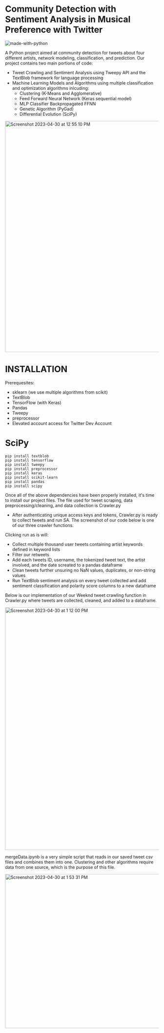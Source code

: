 # Community Detection with Sentiment Analysis in Musical Preference with Twitter
![made-with-python](https://user-images.githubusercontent.com/56307593/235365242-e5901619-44c0-4b9c-8cde-cb423d12279b.svg)

A Python project aimed at community detection for tweets about four different artists, network modeling, classification, and prediction.
Our project contains two main portions of code:
* Tweet Crawling and Sentiment Analysis using Tweepy API and the TextBlob framework for language processing
* Machine Learning Models and Algorithms using multiple classification and optimization algorithms inlcuding:
  - Clustering (K-Means and Agglomerative)
  - Feed Forward Neural Network (Keras sequential model)
  - MLP Classifier Backpropagated FFNN
  - Genetic Algorithm (PyGad)
  - Differential Evolution (SciPy)

<img width="757" alt="Screenshot 2023-04-30 at 12 55 10 PM" src="https://user-images.githubusercontent.com/56307593/235365893-378433ae-725c-4d6d-a781-44552224282b.png">


# INSTALLATION
Prerequesites:
* sklearn (we use multiple algorithms from scikit)
* TextBlob
* TensorFlow (with Keras)
* Pandas
* Tweepy
* preprocessor
* Elevated account access for Twitter Dev Account
# SciPy

```
pip install textblob
pip install tensorflow
pip install tweepy
pip install preprocessor
pip install keras
pip install scikit-learn
pip install pandas
pip install scipy
```
Once all of the above dependencies have been properly installed, it's time to install our project files.
The file used for tweet scraping, data preprocessing/cleaning, and data collection is Crawler.py

* After authenticating unique access keys and tokens, Crawler.py is ready to collect tweets and run SA. 
The screenshot of our code below is one of our three crawler functions.

Clicking run as is will:
* Collect multiple thousand user tweets containing artist keywords defined in keyword lists
* Filter our retweets
* Add each tweets ID, username, the tokenized tweet text, the artist involved, and the date screated to a pandas dataframe
* Clean tweets further unsuring no NaN values, duplicates, or non-string values
* Run TextBlob sentiment analysis on every tweet collected and add sentiment classification and polarity score columns to a new dataframe

Below is our implementation of our Weeknd tweet crawling function in Crawler.py where tweets are collected, cleaned, and added to a dataframe.

<img width="795" alt="Screenshot 2023-04-30 at 1 12 00 PM" src="https://user-images.githubusercontent.com/56307593/235366694-f130f02d-12c0-48ea-a310-898145b68bb0.png">

mergeData.ipynb is a very simple script that reads in our saved tweet csv files and combines them into one. Clustering and other algorithms require data from one source, which is the purpose of this file.

<img width="505" alt="Screenshot 2023-04-30 at 1 53 31 PM" src="https://user-images.githubusercontent.com/56307593/235368530-b93ec303-8645-4b81-88bc-b8f3b8c4a1bf.png">

